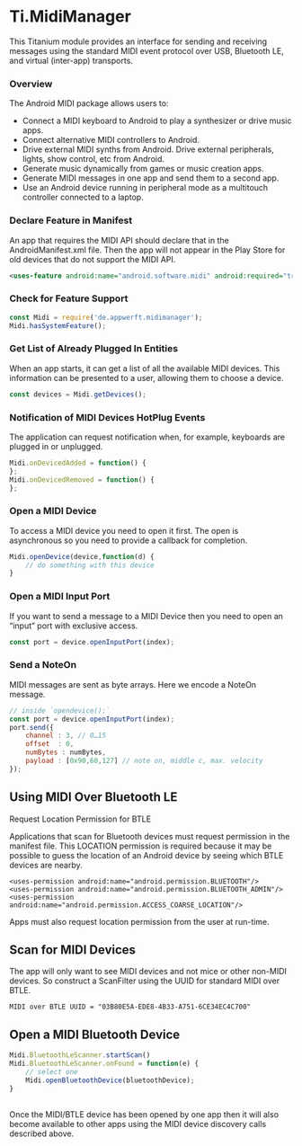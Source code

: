 # Ti.MidiManager

 This Titanium module provides an interface for sending and receiving messages using the standard MIDI event protocol over USB, Bluetooth LE, and virtual (inter-app) transports.

### Overview

The Android MIDI package allows users to:

 *   Connect a MIDI keyboard to Android to play a synthesizer or drive music apps.
*    Connect alternative MIDI controllers to Android.
*    Drive external MIDI synths from Android.
    Drive external peripherals, lights, show control, etc from Android.
*    Generate music dynamically from games or music creation apps.
*    Generate MIDI messages in one app and send them to a second app.
*    Use an Android device running in peripheral mode as a multitouch controller connected to a laptop.


### Declare Feature in Manifest

An app that requires the MIDI API should declare that in the AndroidManifest.xml file. Then the app will not appear in the Play Store for old devices that do not support the MIDI API.

```xml
<uses-feature android:name="android.software.midi" android:required="true"/>
```
### Check for Feature Support

```js
const Midi = require('de.appwerft.midimanager');
Midi.hasSystemFeature();
```

### Get List of Already Plugged In Entities

When an app starts, it can get a list of all the available MIDI devices. This information can be presented to a user, allowing them to choose a device.

```js
const devices = Midi.getDevices();
``` 

### Notification of MIDI Devices HotPlug Events

The application can request notification when, for example, keyboards are plugged in or unplugged.

```js
Midi.onDevicedAdded = function() {
};
Midi.onDevicedRemoved = function() {
};
```
### Open a MIDI Device

To access a MIDI device you need to open it first. The open is asynchronous so you need to provide a callback for completion. 

```js
Midi.openDevice(device,function(d) {
	// do something with this device
}
```

### Open a MIDI Input Port
If you want to send a message to a MIDI Device then you need to open an “input” port with exclusive access.

```js
const port = device.openInputPort(index);
```

### Send a NoteOn
MIDI messages are sent as byte arrays. Here we encode a NoteOn message.

```js
// inside `opendevice():`
const port = device.openInputPort(index);
port.send({
	channel : 3, // 0…15
	offset  : 0,
	numBytes : numBytes,
	payload : [0x90,60,127] // note on, middle c, max. velocity 
});
```

## Using MIDI Over Bluetooth LE
Request Location Permission for BTLE

Applications that scan for Bluetooth devices must request permission in the manifest file. This LOCATION permission is required because it may be possible to guess the location of an Android device by seeing which BTLE devices are nearby.

 ```
 <uses-permission android:name="android.permission.BLUETOOTH"/>
 <uses-permission android:name="android.permission.BLUETOOTH_ADMIN"/>
 <uses-permission android:name="android.permission.ACCESS_COARSE_LOCATION"/>
 ```

Apps must also request location permission from the user at run-time. 

## Scan for MIDI Devices

The app will only want to see MIDI devices and not mice or other non-MIDI devices. So construct a ScanFilter using the UUID for standard MIDI over BTLE.

```
MIDI over BTLE UUID = "03B80E5A-EDE8-4B33-A751-6CE34EC4C700"
```

## Open a MIDI Bluetooth Device

```js
Midi.BluetoothLeScanner.startScan()
Midi.BluetoothLeScanner.onFound = function(e) {
	// select one
	Midi.openBluetoothDevice(bluetoothDevice);
}
 
```
Once the MIDI/BTLE device has been opened by one app then it will also become available to other apps using the MIDI device discovery calls described above. 